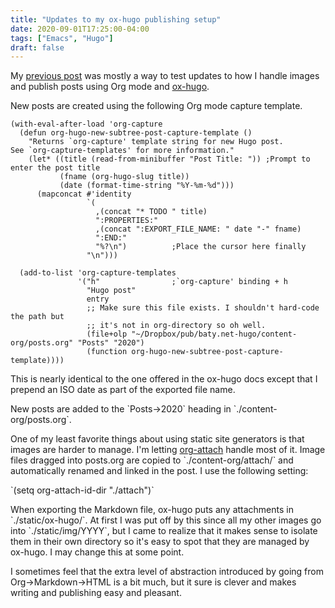 ```yaml
---
title: "Updates to my ox-hugo publishing setup"
date: 2020-09-01T17:25:00-04:00
tags: ["Emacs", "Hugo"]
draft: false
---
```


My [previous post](https://www.baty.net/2020/its-all-emacs/) was mostly a way to test updates to how I handle images and
publish posts using Org mode and [ox-hugo](https://github.com/kaushalmodi/ox-hugo).

New posts are created using the following Org mode capture template.

```emacs-lisp
(with-eval-after-load 'org-capture
  (defun org-hugo-new-subtree-post-capture-template ()
    "Returns `org-capture' template string for new Hugo post.
See `org-capture-templates' for more information."
    (let* ((title (read-from-minibuffer "Post Title: ")) ;Prompt to enter the post title
           (fname (org-hugo-slug title))
           (date (format-time-string "%Y-%m-%d")))
      (mapconcat #'identity
                 `(
                   ,(concat "* TODO " title)
                   ":PROPERTIES:"
                   ,(concat ":EXPORT_FILE_NAME: " date "-" fname)
                   ":END:"
                   "%?\n")          ;Place the cursor here finally
                 "\n")))

  (add-to-list 'org-capture-templates
               '("h"                ;`org-capture' binding + h
                 "Hugo post"
                 entry
                 ;; Make sure this file exists. I shouldn't hard-code the path but
                 ;; it's not in org-directory so oh well.
                 (file+olp "~/Dropbox/pub/baty.net-hugo/content-org/posts.org" "Posts" "2020")
                 (function org-hugo-new-subtree-post-capture-template))))
```

This is nearly identical to the one offered in the ox-hugo docs except that I
prepend an ISO date as part of the exported file name.

New posts are added to the \`Posts->2020\` heading in \`./content-org/posts.org\`.

One of my least favorite things about using static site generators is
that images are harder to manage. I'm letting [org-attach](https://orgmode.org/manual/Attachments.html) handle most of it. Image files
dragged into posts.org are copied to \`./content-org/attach/\` and automatically
renamed and linked in the post. I use the following setting:

\`(setq org-attach-id-dir "./attach")\`

When exporting the Markdown file, ox-hugo puts any attachments in
\`./static/ox-hugo/\`. At first I was put off by this since all my other images
go into \`./static/img/YYYY\`, but I came to realize that it makes sense to isolate
them in their own directory so it's easy to spot that they are managed by
ox-hugo. I may change this at some point.

I sometimes feel that the extra level of abstraction introduced by going from
Org->Markdown->HTML is a bit much, but it sure is clever and makes writing and
publishing easy and pleasant.
